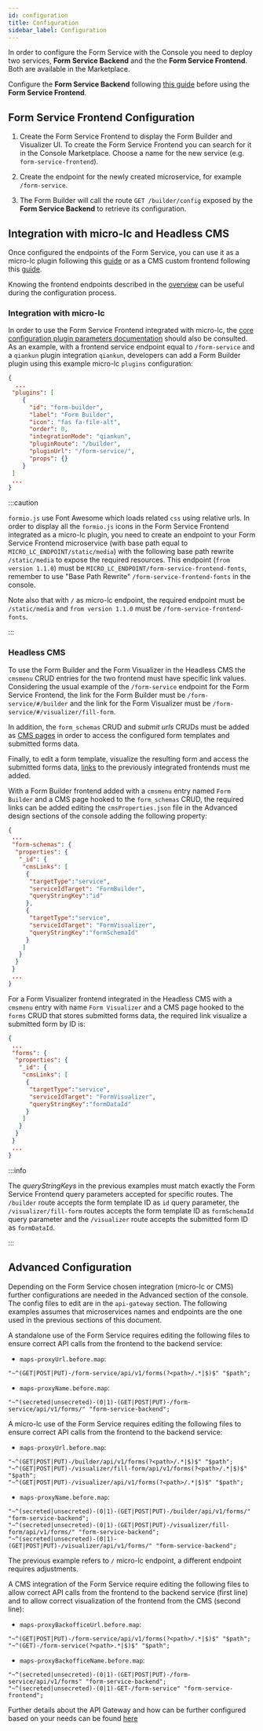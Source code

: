 ```yaml
---
id: configuration
title: Configuration
sidebar_label: Configuration
---
```


<!--
WARNING: this file was automatically generated by Mia-Platform Doc Aggregator.
DO NOT MODIFY IT BY HAND.
Instead, modify the source file and run the aggregator to regenerate this file.
-->

In order to configure the Form Service with the Console you need to deploy two services, **Form Service Backend** and the the **Form Service Frontend**. Both are available in the Marketplace.

Configure the **Form Service Backend** following [this guide](/runtime_suite/form-service-backend/20_configuration.md) before using the **Form Service Frontend**.

## Form Service Frontend Configuration

1. Create the Form Service Frontend to display the Form Builder and Visualizer UI.
To create the Form Service Frontend you can search for it in the Console Marketplace. Choose a name for the new service (e.g. `form-service-frontend`).

2. Create the endpoint for the newly created microservice, for example `/form-service`.

3. The Form Builder will call the route `GET /builder/config` exposed by the **Form Service Backend** to retrieve its configuration.

## Integration with micro-lc and Headless CMS

Once configured the endpoints of the Form Service, you can use it as a micro-lc plugin following this [guide](https://microlc.io/documentation/docs/micro-lc/plugin_configuration) or as a CMS custom frontend following this [guide](/microfrontend-composer/previous-tools/cms/custom-frontends-integration-CMS.md).

Knowing the frontend endpoints described in the [overview](/runtime_suite/form-service-frontend/10_overview.md#how-it-works) can be useful during the configuration process.

### Integration with micro-lc

In order to use the Form Service Frontend integrated with micro-lc, the [core configuration plugin parameters documentation](https://microlc.io/documentation/docs/micro-lc/core_configuration#plugin-parameters) should also be consulted. As an example, with a frontend service endpoint equal to `/form-service` and a `qiankun` plugin integration `qiankun`, developers can add a Form Builder plugin using this example micro-lc `plugins` configuration:

```json
{
  ...
 "plugins": [
    {
      "id": "form-builder",
      "label": "Form Builder",
      "icon": "fas fa-file-alt",
      "order": 0,
      "integrationMode": "qiankun",
      "pluginRoute": "/builder",
      "pluginUrl": "/form-service/",
      "props": {}
    }
 ]
 ...
}
```

:::caution

`formio.js` use Font Awesome which loads related `css` using relative urls. In order to display all the `formio.js` icons in the Form Service Frontend integrated as a micro-lc plugin, you need to create an endpoint to your Form Service Frontend microservice (with base path equal to `MICRO_LC_ENDPOINT/static/media`) with the following base path rewrite `/static/media` to expose the required resources.
This endpoint (`from version 1.1.0`) must be `MICRO_LC_ENDPOINT/form-service-frontend-fonts`, remember to use "Base Path Rewrite"  `/form-service-frontend-fonts` in the console.

Note also that with `/` as micro-lc endpoint, the required endpoint must be `/static/media` and `from version 1.1.0` must be `/form-service-frontend-fonts`.

:::

### Headless CMS

To use the Form Builder and the Form Visualizer in the Headless CMS the `cmsmenu` CRUD entries for the two frontend must have specific link values. Considering the usual example of the `/form-service` endpoint for the Form Service Frontend, the link for the Form Builder must be `/form-service/#/builder` and the link for the Form Visualizer must be `/form-service/#/visualizer/fill-form`.

In addition, the `form_schemas` CRUD and *submit urls* CRUDs must be added as [CMS pages](/microfrontend-composer/previous-tools/cms/config_cms.md#how-to-create-a-page) in order to access the configured form templates and submitted forms data.

Finally, to edit a form template, visualize the resulting form and access the submitted forms data, [links](/microfrontend-composer/previous-tools/cms/conf_cms.md#navigation-between-collection-with-link) to the previously integrated frontends must me added.

With a Form Builder frontend added with a `cmsmenu` entry named `Form Builder` and a CMS page hooked to the `form_schemas` CRUD, the required links can be added editing the `cmsProperties.json` file in the Advanced design sections of the console adding the following property:

```json
{
 ...
 "form-schemas": {
  "properties": {
   "_id": {
    "cmsLinks": [
     {
      "targetType":"service",
      "serviceIdTarget": "FormBuilder",
      "queryStringKey":"id"
     },
     {
      "targetType":"service",
      "serviceIdTarget": "FormVisualizer",
      "queryStringKey":"formSchemaId"
     }
    ]
   }
  }
 }
 ...
}
```

For a Form Visualizer frontend integrated in the Headless CMS with a `cmsmenu` entry with name `Form Visualizer` and a CMS page hooked to the `forms` CRUD that stores submitted forms data, the required link visualize a submitted form by ID is:

```json
{
 ...
 "forms": {
  "properties": {
   "_id": {
    "cmsLinks": [
     {
      "targetType":"service",
      "serviceIdTarget": "FormVisualizer",
      "queryStringKey":"formDataId"
     }
    ]
   }
  }
 }
 ...
}
```

:::info

The *queryStringKeys* in the previous examples must match exactly the Form Service Frontend query parameters accepted for specific routes. The `/builder` route accepts the form template ID as `id` query parameter, the `/visualizer/fill-form` routes accepts the form template ID as `formSchemaId` query parameter and the `/visualizer` route accepts the submitted form ID as `formDataId`.

:::

## Advanced Configuration

Depending on the Form Service chosen integration (micro-lc or CMS) further configurations are needed in the Advanced section of the console. The config files to edit are in the `api-gateway` section. The following examples assumes that microservices names and endpoints are the one used in the previous sections of this document.

A standalone use of the Form Service requires editing the following files to ensure correct API calls from the frontend to the backend service:

- `maps-proxyUrl.before.map`:

 ```shell
 "~^(GET|POST|PUT)-/form-service/api/v1/forms(?<path>/.*|$)$" "$path";
 ```

- `maps-proxyName.before.map`:

 ```shell
 "~^(secreted|unsecreted)-(0|1)-(GET|POST|PUT)-/form-service/api/v1/forms/" "form-service-backend";
 ```

A micro-lc use of the Form Service requires editing the following files to ensure correct API calls from the frontend to the backend service:

- `maps-proxyUrl.before.map`:

 ```shell
 "~^(GET|POST|PUT)-/builder/api/v1/forms(?<path>/.*|$)$" "$path";
 "~^(GET|POST|PUT)-/visualizer/fill-form/api/v1/forms(?<path>/.*|$)$" "$path";
 "~^(GET|POST|PUT)-/visualizer/api/v1/forms(?<path>/.*|$)$" "$path";
 ```

- `maps-proxyName.before.map`:

 ```shell
 "~^(secreted|unsecreted)-(0|1)-(GET|POST|PUT)-/builder/api/v1/forms/" "form-service-backend";
 "~^(secreted|unsecreted)-(0|1)-(GET|POST|PUT)-/visualizer/fill-form/api/v1/forms/" "form-service-backend";
 "~^(secreted|unsecreted)-(0|1)-(GET|POST|PUT)-/visualizer/api/v1/forms/" "form-service-backend";
 ```

The previous example refers to `/` micro-lc endpoint, a different endpoint requires adjustments.

A CMS integration of the Form Service require editing the following files to allow correct API calls from the frontend to the backend service (first line) and to allow correct visualization of the frontend from the CMS (second line):

- `maps-proxyBackofficeUrl.before.map`:

 ```shell
 "~^(GET|POST|PUT)-/form-service/api/v1/forms(?<path>/.*|$)$" "$path";
 "~^(GET)-/form-service(?<path>.*|$)$" "$path";
 ```

- `maps-proxyBackofficeName.before.map`:

 ```shell
 "~^(secreted|unsecreted)-(0|1)-(GET|POST|PUT)-/form-service/api/v1/forms" "form-service-backend";
 "~^(secreted|unsecreted)-(0|1)-GET-/form-service" "form-service-frontend";
 ```

Further details about the API Gateway and how can be further configured based on your needs can be found [here](/development_suite/api-console/advanced-section/api-gateway/how-to.md)
